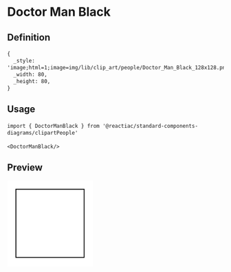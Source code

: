 # Doctor Man Black

## Definition

```
{
  _style: 'image;html=1;image=img/lib/clip_art/people/Doctor_Man_Black_128x128.pngstrokeColor=none;',
  _width: 80,
  _height: 80,
}
```

## Usage

```
import { DoctorManBlack } from '@reactiac/standard-components-diagrams/clipartPeople'

<DoctorManBlack/>
```

## Preview

<img src="./doctor-man-black.png" width="200"/>
